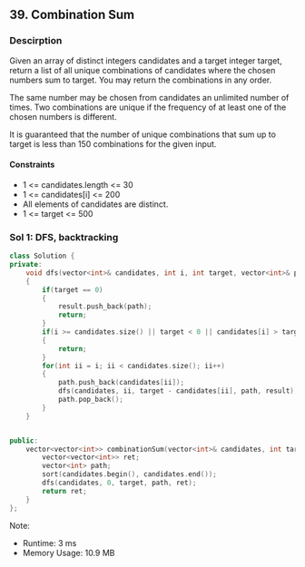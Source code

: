 ## 39. Combination Sum

### Descirption 
Given an array of distinct integers candidates and a target integer target, return a list of all unique combinations of candidates where the chosen numbers sum to target. You may return the combinations in any order.

The same number may be chosen from candidates an unlimited number of times. Two combinations are unique if the frequency of at least one of the chosen numbers is different.

It is guaranteed that the number of unique combinations that sum up to target is less than 150 combinations for the given input.

#### Constraints
- 1 <= candidates.length <= 30
- 1 <= candidates[i] <= 200
- All elements of candidates are distinct.
- 1 <= target <= 500



### Sol 1: DFS, backtracking

```C++
class Solution {
private:
    void dfs(vector<int>& candidates, int i, int target, vector<int>& path, vector<vector<int>>& result)
    {
        if(target == 0)
        {
            result.push_back(path);
            return;
        }
        if(i >= candidates.size() || target < 0 || candidates[i] > target)
        {
            return;
        }
        for(int ii = i; ii < candidates.size(); ii++)
        {
            path.push_back(candidates[ii]);
            dfs(candidates, ii, target - candidates[ii], path, result);
            path.pop_back();
        }
    }


public:
    vector<vector<int>> combinationSum(vector<int>& candidates, int target) {
        vector<vector<int>> ret;
        vector<int> path;
        sort(candidates.begin(), candidates.end());
        dfs(candidates, 0, target, path, ret);
        return ret;
    }
};
```
Note:
- Runtime: 3 ms
- Memory Usage: 10.9 MB
